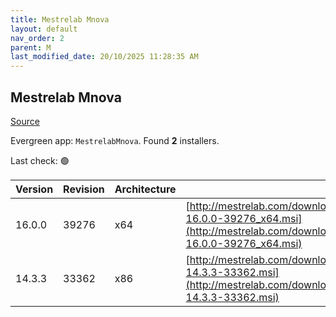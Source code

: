 ```yaml
---
title: Mestrelab Mnova
layout: default
nav_order: 2
parent: M
last_modified_date: 20/10/2025 11:28:35 AM
---
```


## Mestrelab Mnova

[Source](https://mestrelab.com/software/mnova/)

Evergreen app: `MestrelabMnova`. Found **2** installers.

Last check: 🟢

| Version | Revision | Architecture | URI                                                                                                                                                          |
| ------- | -------- | ------------ | ------------------------------------------------------------------------------------------------------------------------------------------------------------ |
| 16.0.0  | 39276    | x64          | [http://mestrelab.com/downloads/mnova/win/msi/MestReNova-16.0.0-39276_x64.msi](http://mestrelab.com/downloads/mnova/win/msi/MestReNova-16.0.0-39276_x64.msi) |
| 14.3.3  | 33362    | x86          | [http://mestrelab.com/downloads/mnova/win/msi/MestReNova-14.3.3-33362.msi](http://mestrelab.com/downloads/mnova/win/msi/MestReNova-14.3.3-33362.msi)         |
